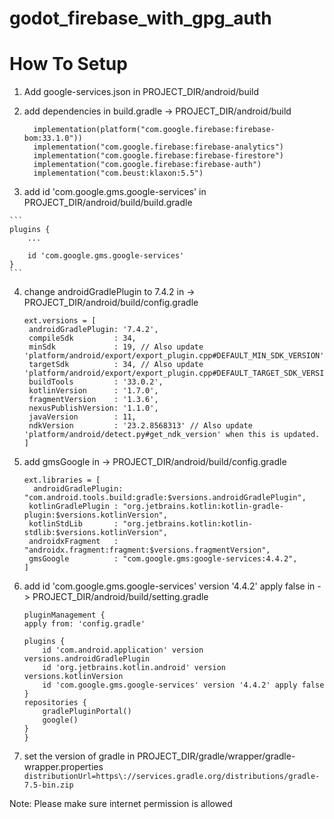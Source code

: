 
# godot_firebase_with_gpg_auth

# How To Setup 
  1. Add google-services.json  in PROJECT_DIR/android/build
  2. add dependencies in build.gradle -> PROJECT_DIR/android/build
      ```
        implementation(platform("com.google.firebase:firebase-bom:33.1.0"))
        implementation("com.google.firebase:firebase-analytics")
        implementation("com.google.firebase:firebase-firestore")
        implementation("com.google.firebase:firebase-auth")
        implementation("com.beust:klaxon:5.5")
        ```

  3. add  id 'com.google.gms.google-services' in PROJECT_DIR/android/build/build.gradle
    
    ```
    plugins {
        ...

        id 'com.google.gms.google-services'
    }
    ```

  4. change androidGradlePlugin to 7.4.2 in ->  PROJECT_DIR/android/build/config.gradle
     ```
     ext.versions = [
      androidGradlePlugin: '7.4.2',
      compileSdk         : 34,
      minSdk             : 19, // Also update 'platform/android/export/export_plugin.cpp#DEFAULT_MIN_SDK_VERSION'
      targetSdk          : 34, // Also update 'platform/android/export/export_plugin.cpp#DEFAULT_TARGET_SDK_VERSION'
      buildTools         : '33.0.2',
      kotlinVersion      : '1.7.0',
      fragmentVersion    : '1.3.6',
      nexusPublishVersion: '1.1.0',
      javaVersion        : 11,
      ndkVersion         : '23.2.8568313' // Also update 'platform/android/detect.py#get_ndk_version' when this is updated.
     ]
     ```
  5. add gmsGoogle in -> PROJECT_DIR/android/build/config.gradle
     ```
     ext.libraries = [
       androidGradlePlugin: "com.android.tools.build:gradle:$versions.androidGradlePlugin",
      kotlinGradlePlugin : "org.jetbrains.kotlin:kotlin-gradle-plugin:$versions.kotlinVersion",
      kotlinStdLib       : "org.jetbrains.kotlin:kotlin-stdlib:$versions.kotlinVersion",
      androidxFragment   : "androidx.fragment:fragment:$versions.fragmentVersion",
      gmsGoogle          : "com.google.gms:google-services:4.4.2",
     ]
     ```
  6. add  id 'com.google.gms.google-services' version '4.4.2' apply false in -> PROJECT_DIR/android/build/setting.gradle
      ```
      pluginManagement {
      apply from: 'config.gradle'

      plugins {
          id 'com.android.application' version versions.androidGradlePlugin
          id 'org.jetbrains.kotlin.android' version versions.kotlinVersion
          id 'com.google.gms.google-services' version '4.4.2' apply false
      }
      repositories {
          gradlePluginPortal()
          google()
      }
      }
      ```
      
  7. set the version of gradle in PROJECT_DIR/gradle/wrapper/gradle-wrapper.properties
    ```
    distributionUrl=https\://services.gradle.org/distributions/gradle-7.5-bin.zip
    ```

  Note: Please make sure internet permission is allowed
